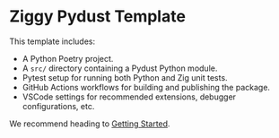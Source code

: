 # Ziggy Pydust Template

This template includes:

- A Python Poetry project.
- A `src/` directory containing a Pydust Python module.
- Pytest setup for running both Python and Zig unit tests.
- GitHub Actions workflows for building and publishing the package.
- VSCode settings for recommended extensions, debugger configurations, etc.

We recommend heading to [Getting Started](https://fulcrum-so.github.io/ziggy-pydust/getting_started/).
